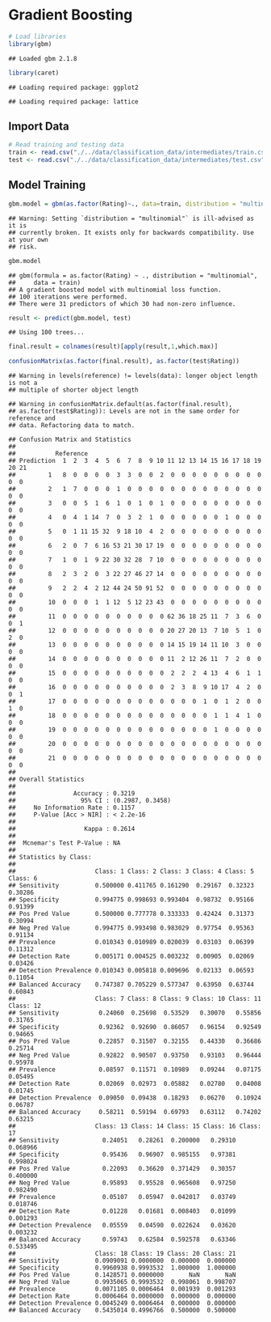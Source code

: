 # Gradient Boosting

``` r
# Load libraries
library(gbm)
```

    ## Loaded gbm 2.1.8

``` r
library(caret)
```

    ## Loading required package: ggplot2

    ## Loading required package: lattice

## Import Data

``` r
# Read training and testing data
train <- read.csv("./../data/classification_data/intermediates/train.csv")
test <- read.csv("./../data/classification_data/intermediates/test.csv")
```

## Model Training

``` r
gbm.model = gbm(as.factor(Rating)~., data=train, distribution = "multinomial")
```

    ## Warning: Setting `distribution = "multinomial"` is ill-advised as it is
    ## currently broken. It exists only for backwards compatibility. Use at your own
    ## risk.

``` r
gbm.model
```

    ## gbm(formula = as.factor(Rating) ~ ., distribution = "multinomial", 
    ##     data = train)
    ## A gradient boosted model with multinomial loss function.
    ## 100 iterations were performed.
    ## There were 31 predictors of which 30 had non-zero influence.

``` r
result <- predict(gbm.model, test)
```

    ## Using 100 trees...

``` r
final.result = colnames(result)[apply(result,1,which.max)]

confusionMatrix(as.factor(final.result), as.factor(test$Rating))
```

    ## Warning in levels(reference) != levels(data): longer object length is not a
    ## multiple of shorter object length

    ## Warning in confusionMatrix.default(as.factor(final.result),
    ## as.factor(test$Rating)): Levels are not in the same order for reference and
    ## data. Refactoring data to match.

    ## Confusion Matrix and Statistics
    ## 
    ##           Reference
    ## Prediction  1  2  3  4  5  6  7  8  9 10 11 12 13 14 15 16 17 18 19 20 21
    ##         1   8  0  0  0  0  3  3  0  0  2  0  0  0  0  0  0  0  0  0  0  0
    ##         2   1  7  0  0  0  1  0  0  0  0  0  0  0  0  0  0  0  0  0  0  0
    ##         3   0  0  5  1  6  1  0  1  0  1  0  0  0  0  0  0  0  0  0  0  0
    ##         4   0  4  1 14  7  0  3  2  1  0  0  0  0  0  0  1  0  0  0  0  0
    ##         5   0  1 11 15 32  9 18 10  4  2  0  0  0  0  0  0  0  0  0  0  0
    ##         6   2  0  7  6 16 53 21 30 17 19  0  0  0  0  0  0  0  0  0  0  0
    ##         7   1  0  1  9 22 30 32 28  7 10  0  0  0  0  0  0  0  0  0  0  0
    ##         8   2  3  2  0  3 22 27 46 27 14  0  0  0  0  0  0  0  0  0  0  0
    ##         9   2  2  4  2 12 44 24 50 91 52  0  0  0  0  0  0  0  0  0  0  0
    ##         10  0  0  0  1  1 12  5 12 23 43  0  0  0  0  0  0  0  0  0  0  0
    ##         11  0  0  0  0  0  0  0  0  0  0 62 36 18 25 11  7  3  6  0  0  1
    ##         12  0  0  0  0  0  0  0  0  0  0 20 27 20 13  7 10  5  1  0  2  0
    ##         13  0  0  0  0  0  0  0  0  0  0 14 15 19 14 11 10  3  0  0  0  0
    ##         14  0  0  0  0  0  0  0  0  0  0 11  2 12 26 11  7  2  0  0  0  0
    ##         15  0  0  0  0  0  0  0  0  0  0  2  2  2  4 13  4  6  1  1  0  0
    ##         16  0  0  0  0  0  0  0  0  0  0  2  3  8  9 10 17  4  2  0  0  1
    ##         17  0  0  0  0  0  0  0  0  0  0  0  0  0  1  0  1  2  0  0  1  0
    ##         18  0  0  0  0  0  0  0  0  0  0  0  0  0  0  1  1  4  1  0  0  0
    ##         19  0  0  0  0  0  0  0  0  0  0  0  0  0  0  1  0  0  0  0  0  0
    ##         20  0  0  0  0  0  0  0  0  0  0  0  0  0  0  0  0  0  0  0  0  0
    ##         21  0  0  0  0  0  0  0  0  0  0  0  0  0  0  0  0  0  0  0  0  0
    ## 
    ## Overall Statistics
    ##                                           
    ##                Accuracy : 0.3219          
    ##                  95% CI : (0.2987, 0.3458)
    ##     No Information Rate : 0.1157          
    ##     P-Value [Acc > NIR] : < 2.2e-16       
    ##                                           
    ##                   Kappa : 0.2614          
    ##                                           
    ##  Mcnemar's Test P-Value : NA              
    ## 
    ## Statistics by Class:
    ## 
    ##                      Class: 1 Class: 2 Class: 3 Class: 4 Class: 5 Class: 6
    ## Sensitivity          0.500000 0.411765 0.161290  0.29167  0.32323  0.30286
    ## Specificity          0.994775 0.998693 0.993404  0.98732  0.95166  0.91399
    ## Pos Pred Value       0.500000 0.777778 0.333333  0.42424  0.31373  0.30994
    ## Neg Pred Value       0.994775 0.993498 0.983029  0.97754  0.95363  0.91134
    ## Prevalence           0.010343 0.010989 0.020039  0.03103  0.06399  0.11312
    ## Detection Rate       0.005171 0.004525 0.003232  0.00905  0.02069  0.03426
    ## Detection Prevalence 0.010343 0.005818 0.009696  0.02133  0.06593  0.11054
    ## Balanced Accuracy    0.747387 0.705229 0.577347  0.63950  0.63744  0.60843
    ##                      Class: 7 Class: 8 Class: 9 Class: 10 Class: 11 Class: 12
    ## Sensitivity           0.24060  0.25698  0.53529   0.30070   0.55856   0.31765
    ## Specificity           0.92362  0.92690  0.86057   0.96154   0.92549   0.94665
    ## Pos Pred Value        0.22857  0.31507  0.32155   0.44330   0.36686   0.25714
    ## Neg Pred Value        0.92822  0.90507  0.93750   0.93103   0.96444   0.95978
    ## Prevalence            0.08597  0.11571  0.10989   0.09244   0.07175   0.05495
    ## Detection Rate        0.02069  0.02973  0.05882   0.02780   0.04008   0.01745
    ## Detection Prevalence  0.09050  0.09438  0.18293   0.06270   0.10924   0.06787
    ## Balanced Accuracy     0.58211  0.59194  0.69793   0.63112   0.74202   0.63215
    ##                      Class: 13 Class: 14 Class: 15 Class: 16 Class: 17
    ## Sensitivity            0.24051   0.28261  0.200000   0.29310  0.068966
    ## Specificity            0.95436   0.96907  0.985155   0.97381  0.998024
    ## Pos Pred Value         0.22093   0.36620  0.371429   0.30357  0.400000
    ## Neg Pred Value         0.95893   0.95528  0.965608   0.97250  0.982490
    ## Prevalence             0.05107   0.05947  0.042017   0.03749  0.018746
    ## Detection Rate         0.01228   0.01681  0.008403   0.01099  0.001293
    ## Detection Prevalence   0.05559   0.04590  0.022624   0.03620  0.003232
    ## Balanced Accuracy      0.59743   0.62584  0.592578   0.63346  0.533495
    ##                      Class: 18 Class: 19 Class: 20 Class: 21
    ## Sensitivity          0.0909091 0.0000000  0.000000  0.000000
    ## Specificity          0.9960938 0.9993532  1.000000  1.000000
    ## Pos Pred Value       0.1428571 0.0000000       NaN       NaN
    ## Neg Pred Value       0.9935065 0.9993532  0.998061  0.998707
    ## Prevalence           0.0071105 0.0006464  0.001939  0.001293
    ## Detection Rate       0.0006464 0.0000000  0.000000  0.000000
    ## Detection Prevalence 0.0045249 0.0006464  0.000000  0.000000
    ## Balanced Accuracy    0.5435014 0.4996766  0.500000  0.500000
